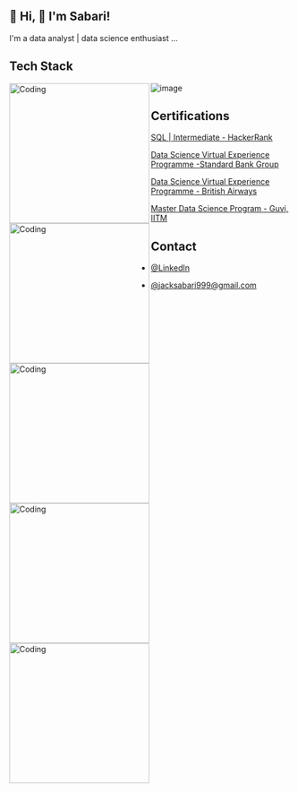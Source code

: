 
## 🚀 Hi, 👋 I'm Sabari! 

I'm a data analyst | data science enthusiast ...


## Tech Stack

<img align="left" alt="Coding" width=250 src="https://www.python.org/static/img/python-logo@2x.png">
<img align="left" alt="Coding" width=250 src="https://matplotlib.org/_static/images/logo_dark.svg">
<img align="left" alt="Coding" width=250 src="https://user-images.githubusercontent.com/108951646/225346794-d77acbe6-f67b-4385-af2e-0caac3296af3.png">
<img align="left" alt="Coding" width=250 src="https://seaborn.pydata.org/_static/logo-wide-lightbg.svg">
<img align="left" alt="Coding" width=250 src="https://upload.wikimedia.org/wikipedia/commons/thumb/e/ed/Pandas_logo.svg/1200px-Pandas_logo.svg.png">

![image](https://numpy.org/doc/stable/_static/numpylogo_dark.svg)



## Certifications

[SQL | Intermediate - HackerRank ](https://www.hackerrank.com/certificates/12f1a10539ec)

[Data Science Virtual Experience Programme -Standard Bank Group](https://forage-uploads-prod.s3.amazonaws.com/completion-certificates/Standard%20Bank/mq38jBo7o3z25RQQb_Standard%20Bank_nwSeyygiwuoiKD9qr_1676438062195_completion_certificate.pdf)

[Data Science Virtual Experience Programme - British Airways](https://forage-uploads-prod.s3.amazonaws.com/completion-certificates/British%20Airways/NjynCWzGSaWXQCxSX_British%20Airways_nwSeyygiwuoiKD9qr_1677649320911_completion_certificate.pdf)

[Master Data Science Program - Guvi, IITM]("Progress")
## Contact

- [@LinkedIn](https://www.linkedin.com/in/sabarinathan-j-218a11205/)

- [@jacksabari999@gmail.com]()
